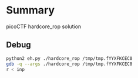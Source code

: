 # Summary

picoCTF hardcore_rop solution

## Debug

```bash
python2 eh.py ./hardcore_rop /tmp/tmp.fYYXFKCEC0
gdb -q --args ./hardcore_rop /tmp/tmp.fYYXFKCEC0
r < inp
```
